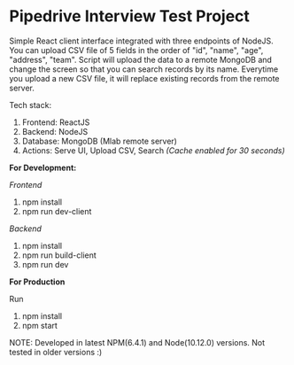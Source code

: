 # Pipedrive Interview Test Project
Simple React client interface integrated with three endpoints of NodeJS. You can upload CSV file of 5 fields in the order of "id", "name", "age", "address", "team". Script will upload the data to a remote MongoDB and change the screen so that you can search records by its name. Everytime you upload a new CSV file, it will replace existing records from the remote server.

Tech stack:
1. Frontend: ReactJS
2. Backend: NodeJS
3. Database: MongoDB (Mlab remote server)
4. Actions:  Serve UI, Upload CSV, Search _(Cache enabled for 30 seconds)_

**For Development:**

_Frontend_
1. npm install
2. npm run dev-client


_Backend_
1. npm install
2. npm run build-client
3. npm run dev

**For Production**

Run
1. npm install
2. npm start

NOTE: Developed in latest NPM(6.4.1) and Node(10.12.0) versions. Not tested in older versions :)
